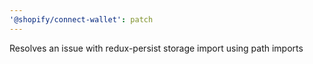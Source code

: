 ```yaml
---
'@shopify/connect-wallet': patch
---
```


Resolves an issue with redux-persist storage import using path imports
